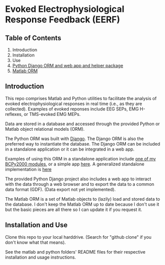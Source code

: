 # Evoked Electrophysiological Response Feedback (EERF)

## Table of Contents

1. Introduction
2. Installation
3. Use
3. [Python Django ORM and web app and helper package](https://github.com/cboulay/EERF/tree/master/python)
4. [Matlab ORM](https://github.com/cboulay/EERF/tree/master/matlab)

## Introduction

This repo comprises Matlab and Python utilities to facilitate the analysis of evoked
 electrophysiological responses in real time (i.e., as they are collected). Examples of
 evoked reponses include EEG SEPs, EMG H-reflexes, or TMS-evoked EMG MEPs.

Data are stored in a database and accessed through the provided Python or Matlab object relational models (ORM).

The Python ORM was built with [Django](https://www.djangoproject.com/). The Django ORM is also the preferred way
to instantiate the database. The Django ORM can be included in a standalone application or it can be integrated
in a web app.

Examples of using this ORM in a standalone application include
[one of my BCPy2000 modules](https://github.com/cboulay/BCPyElectrophys/blob/master/ERPExtension.py),
or a simple app [here](https://github.com/cboulay/EERF/blob/master/python/eerfx/utils/MonitorNewTrials.pyw).
A generalized standalone implementation is [here](https://github.com/cboulay/EERF/blob/master/python/standalone.py)

The provided Python Django project also includes a web app to interact with the data through a web browser and
to export the data to a common data format (GDF). (Data export not yet implemented).

The Matlab ORM is a set of Matlab objects to (lazily) load and stored data to the database. I don't keep the Matlab
ORM up to date because I don't use it but the basic pieces are all there so I can update it if you request it.

## Installation and Use

Clone this repo to your local harddrive. (Search for "github clone" if you don't know what that means).

See the matlab and python folders' README files for their respective installation and usage instructions.